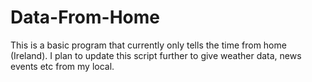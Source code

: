 # Data-From-Home
This is a basic program that currently only tells the time from home (Ireland). I plan to update this script further to give weather data, news events etc from my local.
